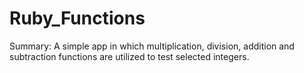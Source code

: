 ﻿# Ruby_Functions

Summary: A simple app in which multiplication, division, addition and subtraction functions are utilized to test selected integers.
